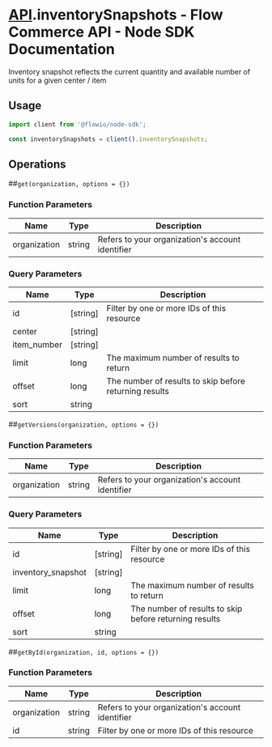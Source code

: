# [API](README.md).inventorySnapshots - Flow Commerce API - Node SDK Documentation

Inventory snapshot reflects the current quantity and available number of units for a given center / item

## Usage

```JavaScript
import client from '@flowio/node-sdk';

const inventorySnapshots = client().inventorySnapshots;
```

## Operations

##`get(organization, options = {})`

### Function Parameters

| Name  | Type | Description |
| ---- | ---- | ---- |
| organization | string | Refers to your organization&#x27;s account identifier |

### Query Parameters

| Name  | Type | Description |
| ---- | ---- | ---- |
| id | [string] | Filter by one or more IDs of this resource |
| center | [string] |  |
| item_number | [string] |  |
| limit | long | The maximum number of results to return |
| offset | long | The number of results to skip before returning results |
| sort | string |  |

##`getVersions(organization, options = {})`

### Function Parameters

| Name  | Type | Description |
| ---- | ---- | ---- |
| organization | string | Refers to your organization&#x27;s account identifier |

### Query Parameters

| Name  | Type | Description |
| ---- | ---- | ---- |
| id | [string] | Filter by one or more IDs of this resource |
| inventory_snapshot | [string] |  |
| limit | long | The maximum number of results to return |
| offset | long | The number of results to skip before returning results |
| sort | string |  |

##`getById(organization, id, options = {})`

### Function Parameters

| Name  | Type | Description |
| ---- | ---- | ---- |
| organization | string | Refers to your organization&#x27;s account identifier |
| id | string | Filter by one or more IDs of this resource |


